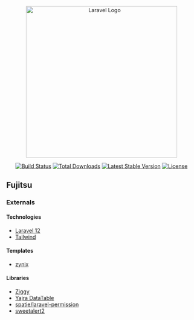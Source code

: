 <p align="center"><a href="https://laravel.com" target="_blank"><img src="https://raw.githubusercontent.com/laravel/art/master/logo-lockup/5%20SVG/2%20CMYK/1%20Full%20Color/laravel-logolockup-cmyk-red.svg" width="400" alt="Laravel Logo"></a></p>

<p align="center">
<a href="https://github.com/laravel/framework/actions"><img src="https://github.com/laravel/framework/workflows/tests/badge.svg" alt="Build Status"></a>
<a href="https://packagist.org/packages/laravel/framework"><img src="https://img.shields.io/packagist/dt/laravel/framework" alt="Total Downloads"></a>
<a href="https://packagist.org/packages/laravel/framework"><img src="https://img.shields.io/packagist/v/laravel/framework" alt="Latest Stable Version"></a>
<a href="https://packagist.org/packages/laravel/framework"><img src="https://img.shields.io/packagist/l/laravel/framework" alt="License"></a>
</p>

## Fujitsu

### Externals

#### Technologies
- [Laravel 12](https://laravel.com/docs/12.x/releases)
- [Tailwind](https://tailwindcss.com/)

#### Templates
- [zynix](https://laravelui.spruko.com/tailwind/zynix/index)

#### Libraries
- [Ziggy](https://github.com/tighten/ziggy)
- [Yajra DataTable](https://github.com/yajra/laravel-datatables)
- [spatie/laravel-permission](https://spatie.be/docs/laravel-permission/v6/introduction)
- [sweetalert2](https://github.com/sweetalert2/sweetalert2-laravel)

